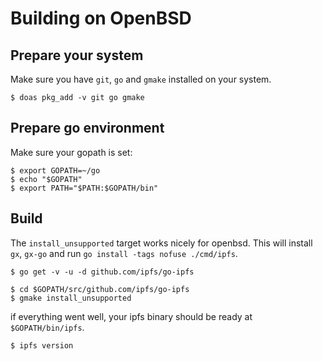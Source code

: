 # Building on OpenBSD

## Prepare your system

Make sure you have `git`, `go` and `gmake` installed on your system.

```
$ doas pkg_add -v git go gmake
```

## Prepare go environment

Make sure your gopath is set:

```
$ export GOPATH=~/go
$ echo "$GOPATH"
$ export PATH="$PATH:$GOPATH/bin"
```

## Build

The `install_unsupported` target works nicely for openbsd. This will install
`gx`, `gx-go` and run `go install -tags nofuse ./cmd/ipfs`.

```
$ go get -v -u -d github.com/ipfs/go-ipfs

$ cd $GOPATH/src/github.com/ipfs/go-ipfs
$ gmake install_unsupported
```

if everything went well, your ipfs binary should be ready at `$GOPATH/bin/ipfs`.

```
$ ipfs version
```
